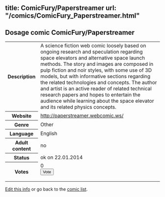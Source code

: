 title: ComicFury/Paperstreamer
url: "/comics/ComicFury_Paperstreamer.html"
---
Dosage comic ComicFury/Paperstreamer
-----------------------------------------

<p id="msg"></p>
<script type="text/javascript">
if (window.location.search === '?edit_info_mail=sent_ok') {
  var elem = document.getElementById("msg");
  elem.innerHTML = 'Edited information sucessfully sent for review, which is usually done daily. Thanks!';
  elem.className = 'ok';
}
</script>
<table class="comicinfo">
<tr>
<th>Description</th><td>A science fiction web comic loosely based on ongoing research and speculation regarding space elevators and alternative space launch methods. The story and images are composed in pulp fiction and noir styles, with some use of 3D models, but with informative sections regarding the related technologies and concepts. The author and artist is an active reader of related technical research papers and hopes to entertain the audience while learning about the space elevator and its related physics concepts.</td>
</tr>
<tr>
<th>Website</th><td><a href="http://paperstreamer.webcomic.ws/">http://paperstreamer.webcomic.ws/</a></td>
</tr>
<tr>
<th>Genre</th><td>Other</td>
</tr>
<tr>
<th>Language</th><td>English</td>
</tr>
<tr>
<th>Adult content</th><td>no</td>
</tr>
<tr>
<th>Status</th><td>ok on 22.01.2014</td>
</tr>
<tr>
<th>Votes</th><td>0
<form action="http://gaecounter.appspot.com/count/" method="POST">
<input name="name" type="hidden" value="ComicFury_Paperstreamer"/>
<input name="uid" type="hidden" id="voteuid" value=""/>
<input type="submit" value="Vote"/>
</form>
</td>
</tr>
</table>
<script type="text/javascript">
var ua = navigator.userAgent;
document.getElementById("voteuid").value = ua.replace(/[^a-zA-Z0-9\._:]/g , "_");;
</script>

[Edit this info](ComicFury_Paperstreamer_edit.html) or go back to the [comic list](../comic-index.html).
